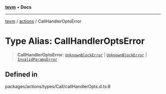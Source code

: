 [**tevm**](../../README.md) • **Docs**

***

[tevm](../../modules.md) / [actions](../README.md) / CallHandlerOptsError

# Type Alias: CallHandlerOptsError

> **CallHandlerOptsError**: [`UnknownBlockError`](../../errors/classes/UnknownBlockError.md) \| [`UnknownBlockError`](../../errors/classes/UnknownBlockError.md) \| [`InvalidParamsError`](../../errors/classes/InvalidParamsError.md)

## Defined in

packages/actions/types/Call/callHandlerOpts.d.ts:8
